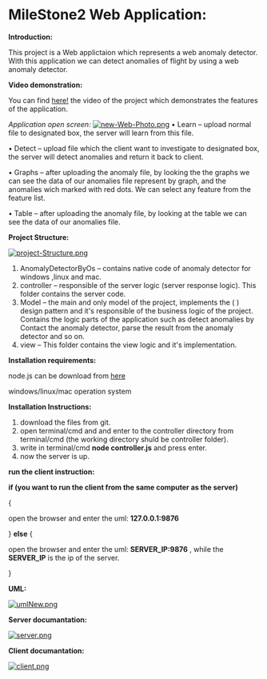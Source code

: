 # MileStone2 Web Application:
**Introduction:**

This project is a Web applictaion which represents a web anomaly detector.
With this application we can detect anomalies of flight by using a web anomaly detector.

**Video demonstration:**

You can find [here!](https://www.youtube.com/watch?v=3vlI5JXWyHg) the video of the project which demonstrates the features of the application.

_Application open screen:_
[![new-Web-Photo.png](https://i.postimg.cc/TPNwsn6c/new-Web-Photo.png)](https://postimg.cc/f3XDttk3)
•	Learn – upload normal file to designated box, the server will learn from this file.

•	Detect – upload file which the client want to investigate to designated box, the server will detect anomalies and return it back to client.

•	Graphs – after uploading the anomaly file, by looking the the graphs we can see the data of our anomalies file represent by graph, and the anomalies wich marked with red dots.
We can select any feature from the feature list.

•	Table – after uploading the anomaly file, by looking at the table we can see the data of our anomalies file.

__Project Structure:__

[![project-Structure.png](https://i.postimg.cc/sxZXWbz5/project-Structure.png)](https://postimg.cc/JHMMV6Gh)

1)	AnomalyDetectorByOs –
contains native code of anomaly detector for windows ,linux and mac.
2)	controller – 
responsible of the server logic (server response logic).
This folder contains the server code. 
3)	Model –
the main and only model of the project, implements the ( ) design pattern and it's responsible of the business logic of the project.
Contains the logic parts of the application such as detect anomalies by Contact the anomaly detector, parse the result from the anomaly detector and so on.
4)	view – 
This folder contains the view logic and it's implementation.

__Installation requirements:__

node.js can be download from [here](https://nodejs.org/en/)

windows/linux/mac operation system

__Installation Instructions:__

1) download the files from git.
2) open terminal/cmd and and enter to the controller directory from terminal/cmd (the working directory shuld be controller folder).
3) write in terminal/cmd __node controller.js__ and press enter.
4) now the server is up.

__run the client instruction:__

__if (you want to run the client from the same computer as the server)__ 

 {
 
 open the browser and enter the uml: __127.0.0.1:9876__ 
 
 }
 __else__ {
 
  open the browser and enter the uml: __SERVER_IP:9876__ , while the __SERVER_IP__ is the ip of the server.
  
 }

__UML:__

[![umlNew.png](https://i.postimg.cc/FHJJ3WXQ/umlNew.png)](https://postimg.cc/w1gvdkBW)

__Server documantation:__

[![server.png](https://i.postimg.cc/nVmxQhPV/server.png)](https://postimg.cc/c6d2p0WP)


__Client documantation:__

[![client.png](https://i.postimg.cc/50FhvspK/client.png)](https://postimg.cc/bDpVfH71)
